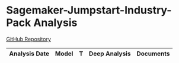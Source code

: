 # Sagemaker-Jumpstart-Industry-Pack Analysis

[GitHub Repository](https://github.com/aws/sagemaker-jumpstart-industry-pack)

| Analysis Date | Model | T | Deep Analysis | Documents |
|---------------|-------|---|:-------------:|-----------|